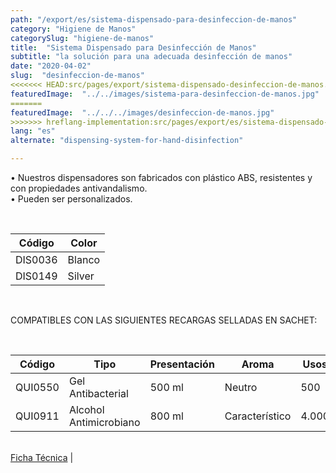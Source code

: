 ```yaml
---
path: "/export/es/sistema-dispensado-para-desinfeccion-de-manos"
category: "Higiene de Manos"
categorySlug: "higiene-de-manos"
title:  "Sistema Dispensado para Desinfección de Manos"
subtitle: "la solución para una adecuada desinfección de manos"
date: "2020-04-02"
slug:  "desinfeccion-de-manos"
<<<<<<< HEAD:src/pages/export/sistema-dispensado-desinfeccion-de-manos.md
featuredImage:  "../../images/sistema-para-desinfeccion-de-manos.jpg"
=======
featuredImage:  "../../../images/desinfeccion-de-manos.jpg"
>>>>>>> hreflang-implementation:src/pages/export/es/sistema-dispensado-desinfeccion-de-manos.md
lang: "es"
alternate: "dispensing-system-for-hand-disinfection"

---
```

• Nuestros dispensadores son fabricados con plástico ABS, resistentes y con propiedades antivandalismo.<br/>
• Pueden ser personalizados.<br/>



<br>
<table class="min-w-full md:min-w-0 divide-y-0 divide-gray-200">
          <thead class=" bg-white">
            <tr>
              <th scope="col" class="px-2 py-2 text-center text-xs font-medium text-white bg-primary-default  tracking-wider">
                Código
              </th>
               <th scope="col" class="px-2 py-2 text-center text-xs font-medium text-white bg-primary-lighter tracking-wider">
                Color
              </th>
            </tr>
          </thead>
          <tbody>
            <tr class="bg-gray-100">
              <td class="px-2 py-2 whitespace-nowrap text-xs text-gray-700 text-center">
              DIS0036
              </td>
              <td class="px-2 py-2 whitespace-nowrap text-xs text-gray-700 text-center">
               Blanco
              </td>
            </tr>
            <tr class="bg-gray-300">
              <td class="px-2 py-2 whitespace-nowrap text-xs text-gray-700 text-center">
              DIS0149
              </td>
              <td class="px-2 py-2 whitespace-nowrap text-xs text-gray-700 text-center">
               Silver
              </td>
            </tr>
          </tbody>
        </table> <br>

COMPATIBLES CON LAS SIGUIENTES RECARGAS SELLADAS EN SACHET:

<br>
<table class="min-w-full md:min-w-0 divide-y-0 divide-gray-200">
          <thead class=" bg-white">
            <tr>
              <th scope="col" class="px-2 py-2 text-center text-xs font-medium text-white bg-primary-default tracking-wider">
                Código
              </th>
               <th scope="col" class="px-2 py-2 text-center text-xs font-medium text-white bg-primary-lighter  tracking-wider">
                Tipo
              </th>
              <th scope="col" class="px-2 py-2 text-center text-xs font-medium  text-white bg-primary-default  tracking-wider">
                Presentación
              </th>
              <th scope="col" class="px-2 py-2 text-center text-xs font-medium text-white bg-primary-lighter  tracking-wider">
                Aroma
              </th>
              <th scope="col" class="px-2 py-2 text-center text-xs font-medium text-white bg-primary-default  tracking-wider">
                Usos
              </th>
            </tr>
          </thead>
          <tbody>
            <tr class="bg-gray-100">
              <td class="px-2 py-2 whitespace-nowrap text-xs text-gray-700 text-center">
              QUI0550
              </td>
              <td class="px-2 py-2 whitespace-nowrap text-xs text-gray-700 text-center">
               Gel Antibacterial
              </td>
              <td class="px-2 py-2 whitespace-nowrap text-xs text-gray-700 text-center">
               500 ml
              </td>
              <td class="px-2 py-2 whitespace-nowrap text-xs text-gray-700 text-center">
               Neutro
              </td>
              <td class="px-2 py-2 whitespace-nowrap text-xs text-gray-700 text-center">
               500
              </td>
            </tr>
            <tr class="bg-gray-300">
              <td class="px-2 py-2 whitespace-nowrap text-xs text-gray-700 text-center">
              QUI0911
              </td>
               <td class="px-2 py-2 whitespace-nowrap text-xs text-gray-700 text-center">
               Alcohol Antimicrobiano
              </td>
              <td class="px-2 py-2 whitespace-nowrap text-xs text-gray-700 text-center">
               800 ml
              </td>
              <td class="px-2 py-2 whitespace-nowrap text-xs text-gray-700 text-center">
               Característico
              </td>
              <td class="px-2 py-2 whitespace-nowrap text-xs text-gray-700 text-center">
               4.000
              </td>
            </tr>
          </tbody>
        </table>
        <br>
 <a href="../../../files/FT-exportacion-sistema-dispensado-para-desinfeccion-de-manos.pdf" target="_blank" rel="noopener">Ficha Técnica</a> |
